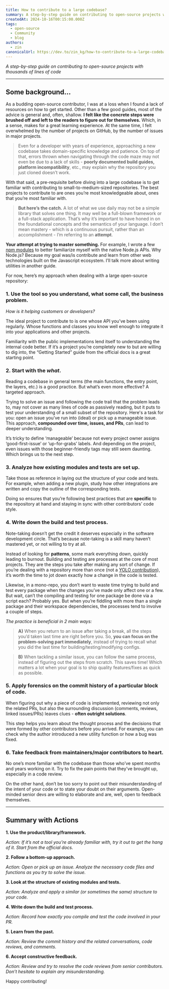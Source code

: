 ```yaml
---
title: How to contribute to a large codebase?
summary: A step-by-step guide on contributing to open-source projects with thousands of lines of code
createdAt: 2024-10-16T00:15:00.000Z
tags:
  - open-source
  - Community
  - blog
authors:
  - zin
canonicalUrl: https://dev.to/zin_kg/how-to-contribute-to-a-large-codebase-2ho0
---
```


_A step-by-step guide on contributing to open-source projects with thousands of lines of code_

---

## Some background...

As a budding open-source contributor, I was at a loss when I found a lack of resources on how to get started. Other than a few good guides, most of the advice is general and, often, shallow. **I felt like the concrete steps were brushed off and left to the readers to figure out for themselves.** Which, in a sense, makes for a great learning experience. At the same time, I felt overwhelmed by the number of projects on GitHub, by the number of issues in major projects.

> Even for a developer with years of experience, approaching a new codebase takes domain-specific knowledge and patience. On top of that, errors thrown when navigating through the code maze may not even be due to a lack of skills - **poorly documented build guides, platform incompatibility**, etc., may explain why the repository you just cloned doesn’t work.

With that said, a pre-requisite before diving into a large codebase is to get familiar with contributing to small-to-medium-sized repositories. The best projects to contribute to are ones you’re most knowledgeable about, ones that you’re most familiar with.

> **But here’s the catch.** A lot of what we use daily may not be a simple library that solves one thing. It may well be a full-blown framework or a full-stack application. That’s why it’s important to have honed in on the foundational concepts and the semantics of your language. I don’t mean mastery - which is a continuous pursuit, rather than an accomplishment - I’m referring to an **attempt**.

**Your attempt at trying to master something.** For example, I wrote a few [npm modules](https://www.npmjs.com/settings/zin_kg/packages) to better familiarize myself with the native Node.js APIs. Why Node.js? Because my goal was/is contribute and learn from other web technologies built on the Javascript ecosystem. I’ll talk more about writing utilities in another guide.

For now, here’s my approach when dealing with a large open-source repository:

### 1. Use the tool so you understand, what some call, the business problem.

_How is it helping customers or developers?_

The ideal project to contribute to is one whose API you’ve been using regularly. Whose functions and classes you know well enough to integrate it into your applications and other projects. 

Familiarity with the public implementations lend itself to understanding the internal code better. If it’s a project you’re completely new to but are willing to dig into, the “Getting Started” guide from the official docs is a great starting point.

### 2. Start with the _what_.

Reading a codebase in general terms (the main functions, the entry point, the layers, etc.) is a good practice. But what’s even more effective? A targeted approach.

Trying to solve an issue and following the code trail that the problem leads to, may not cover as many lines of code as passively reading, but it puts to test your understanding of a small subset of the repository. Here's a task for you: open an issue you’ve run into (ideal) or pick up a manageable issue. This approach, **compounded over time, issues, and PRs**, can lead to deeper understanding.

It’s tricky to define ‘manageable’ because not every project owner assigns ‘good-first-issue’ or ‘up-for-grabs’ labels. And depending on the project, even issues with those beginner-friendly tags may still seem daunting. Which brings us to the next step.

### 3. Analyze how existing modules and tests are set up.

Take those as reference in laying out the structure of your code and tests. For example, when adding a new plugin, study how other integrations are written and copy the outline of the corresponding tests.

Doing so ensures that you’re following best practices that are **specific** to the repository at hand and staying in sync with other contributors’ code style.

### 4. Write down the build and test process.

Note-taking doesn’t get the credit it deserves especially in the software development circle. That’s because note-taking is a skill many haven’t mastered yet, or not willing to try at all.

Instead of looking for **patterns**, some mark everything down, quickly leading to burnout. Building and testing are processes at the core of most projects. They are the steps you take after making any sort of change. If you’re dealing with a repository more than once (not a [YOLO contribution](https://opensauced.pizza/blog/yolo-coder)), it’s worth the time to jot down exactly how a change in the code is tested.

Likewise, in a mono-repo, you don’t want to waste time trying to build and test every package when the changes you’ve made only affect one or a few. But wait, can’t the compiling and testing for one package be done via a script each? Probably yes. But when you’re fiddling with more than a single package and their workspace dependencies, the processes tend to involve a couple of steps.

_The practice is beneficial in 2 main ways:_

>**A)** When you return to an issue after taking a break, all the steps you’d taken last time are right before you. So, **you can focus on the problem-solving part immediately**, instead of trying to recall what you did the last time for building/testing/modifying configs.

>**B)** When tackling a similar issue, you can follow the same process, instead of figuring out the steps from scratch. This saves time! Which matters a lot when your goal is to ship quality features/fixes as quick as possible.


### 5. Apply forensics on the commit history of a particular block of code.

When figuring out why a piece of code is implemented, reviewing not only the related PRs, but also the surrounding discussion (comments, reviews, linked issues/PRs) leaves clues - **often outright solutions**. 

This step helps you learn about the thought process and the decisions that were formed by other contributors before you arrived. For example, you can check why the author introduced a new utility function or how a bug was fixed.

### 6. Take feedback from maintainers/major contributors to heart.

No one’s more familiar with the codebase than those who’ve spent months and years working on it. Try to fix the pain points that they’ve brought up, especially in a code review.

On the other hand, don’t be too sorry to point out their misunderstanding of the intent of your code or to state your doubt on their arguments. Open-minded senior devs are willing to elaborate and are, well, open to feedback themselves.

---

## Summary with Actions

**1. Use the product/library/framework.**

_Action: If it’s not a tool you’re already familiar with, try it out to get the hang of it. Start from the official docs._

**2. Follow a bottom-up approach.**

_Action: Open or pick up an issue. Analyze the necessary code files and functions as you try to solve the issue._

**3. Look at the structure of existing modules and tests.**

_Action: Analyze and apply a similar (or sometimes the same) structure to your code._

**4. Write down the build and test process.**

_Action: Record how exactly you compile and test the code involved in your PR._

**5. Learn from the past.**

_Action: Review the commit history and the related conversations, code reviews, and comments._

**6. Accept constructive feedback.**

_Action: Review and try to resolve the code reviews from senior contributors. Don’t hesitate to explain any misunderstanding._

Happy contributing!
